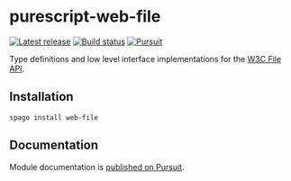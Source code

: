 # purescript-web-file

[![Latest release](http://img.shields.io/github/release/purescript-web/purescript-web-file.svg)](https://github.com/purescript-web/purescript-web-file/releases)
[![Build status](https://github.com/purescript-web/purescript-web-file/workflows/CI/badge.svg?branch=master)](https://github.com/purescript-web/purescript-web-file/actions?query=workflow%3ACI+branch%3Amaster)
[![Pursuit](https://pursuit.purescript.org/packages/purescript-web-file/badge)](https://pursuit.purescript.org/packages/purescript-web-file)

Type definitions and low level interface implementations for the [W3C File API](https://www.w3.org/TR/FileAPI/).

## Installation

```
spago install web-file
```

## Documentation

Module documentation is [published on Pursuit](http://pursuit.purescript.org/packages/purescript-web-file).
